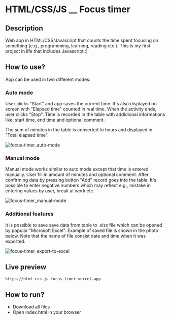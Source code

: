 # HTML/CSS/JS \_\_ Focus timer

## Description

Web app in HTML/CSS/Javascript that counts the time spent focusing on something (e.g., programming, learning, reading etc.). This is my first project in life that includes Javascript :)

## How to use?

App can be used in two different modes:

### Auto mode

User clicks "Start" and app saves the current time. It's also displayed on screen with "Elapsed time" counted in real time. When the activity ends, user clicks "Stop". Time is recorded in the table with addidional informations like: start time, end time and optional comment.

The sum of minutes in the table is converted to hours and displayed in "Total elapsed time".

![focus-timer_auto-mode](https://user-images.githubusercontent.com/102864070/191290292-bed2ad62-ddd2-4601-ab15-b2d08b29daf3.png)

### Manual mode

Manual mode works similar to auto mode except that time is entered manually. User fill in amount of minutes and optional comment. After confirming data by pressing button "Add" record goes into the table. It's possible to enter negative numbers which may reflect e.g., mistake in entering values by user, break at work etc.

![focus-timer_manual-mode](https://user-images.githubusercontent.com/102864070/191346160-3dd4d8ab-1b0c-47b6-884f-30641dbcd873.png)

### Additional features

It is possible to save save data from table to .xlsx file which can be opened by popular "Microsoft Excel". Example of saved file is shown in the photo below. Note that the name of file consist date and time when it was exported.

![focus-timer_export-to-excel](https://user-images.githubusercontent.com/102864070/191347042-3decec62-a78a-4439-a4e9-6c8b7239385f.png)


## Live preview

```sh
https://html-css-js-focus-timer.vercel.app
```

## How to run?

- Download all files
- Open index.html in your browser
